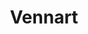 ---
title: "Vennart"
summary: "The solo efforts of the electric guitar player/singer, . 'Vennart' has also featured former bandmates and , along with and ."
image: "vennart.jpg"
apple_music_artist_url: "None"
wikipedia_url: "none"
---